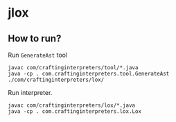 # jlox

## How to run?

Run `GenerateAst` tool
```
javac com/craftinginterpreters/tool/*.java
java -cp . com.craftinginterpreters.tool.GenerateAst ./com/craftinginterpreters/lox/
```

Run interpreter.
```
javac com/craftinginterpreters/lox/*.java
java -cp . com.craftinginterpreters.lox.Lox
```